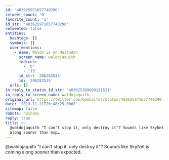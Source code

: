 ```yaml
---
id: '403625971657740290'
retweet_count: '0'
favorite_count: '1'
id_str: '403625971657740290'
retweeted: false
entities:
  hashtags: []
  symbols: []
  user_mentions:
    - name: Waldo is on Mastodon
      screen_name: waldojaquith
      indices:
        - '0'
        - '13'
      id_str: '206283535'
      id: '206283535'
  urls: []
in_reply_to_status_id_str: '403625399089131521'
in_reply_to_screen_name: waldojaquith
original_url: https://twitter.com/benbalter/status/403625971657740290
date: '2013-11-21T20:48:25.000Z'
sitemap: false
robots: noindex
reply: true
title: >-
  @waldojaquith "I can't stop it, only destroy it"? Sounds like SkyNet is coming
  along sooner than exp…
---
```


@waldojaquith "I can't stop it, only destroy it"? Sounds like SkyNet is coming along sooner than expected.